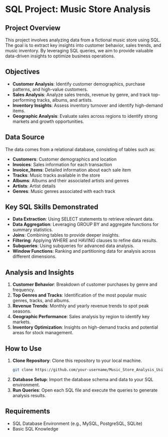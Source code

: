 

# SQL Project: Music Store Analysis

## Project Overview
This project involves analyzing data from a fictional music store using SQL. The goal is to extract key insights into customer behavior, sales trends, and music inventory. By leveraging SQL queries, we aim to provide valuable data-driven insights to optimize business operations.

## Objectives
- **Customer Analysis**: Identify customer demographics, purchase patterns, and high-value customers.
- **Sales Analysis**: Analyze sales trends, revenue by genre, and track top-performing tracks, albums, and artists.
- **Inventory Insights**: Assess inventory turnover and identify high-demand items.
- **Geographic Analysis**: Evaluate sales across regions to identify strong markets and growth opportunities.

## Data Source
The data comes from a relational database, consisting of tables such as:
- **Customers**: Customer demographics and location
- **Invoices**: Sales information for each transaction
- **Invoice_Items**: Detailed information about each sale item
- **Tracks**: Music tracks available in the store
- **Albums**: Albums and their associated artists and genres
- **Artists**: Artist details
- **Genres**: Music genres associated with each track

## Key SQL Skills Demonstrated
- **Data Extraction**: Using SELECT statements to retrieve relevant data.
- **Data Aggregation**: Leveraging GROUP BY and aggregate functions for summary statistics.
- **Joins**: Combining tables to provide deeper insights.
- **Filtering**: Applying WHERE and HAVING clauses to refine data results.
- **Subqueries**: Using subqueries for advanced data analysis.
- **Window Functions**: Ranking and partitioning data for analysis across different dimensions.

## Analysis and Insights
1. **Customer Behavior**: Breakdown of customer purchases by genre and frequency.
2. **Top Genres and Tracks**: Identification of the most popular music genres, tracks, and albums.
3. **Revenue Trends**: Monthly and yearly revenue trends to spot peak seasons.
4. **Geographic Performance**: Sales analysis by region to identify key markets.
5. **Inventory Optimization**: Insights on high-demand tracks and potential areas for stock management.

## How to Use
1. **Clone Repository**: Clone this repository to your local machine.
   ```bash
   git clone https://github.com/your-username/Music_Store_Analysis_Using-_SQL.git
   ```
2. **Database Setup**: Import the database schema and data to your SQL environment.
3. **Run Queries**: Open each SQL file and execute the queries to generate analysis results.



## Requirements
- SQL Database Environment (e.g., MySQL, PostgreSQL, SQLite)
- Basic SQL Knowledge

